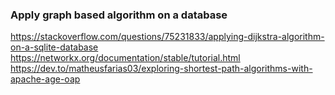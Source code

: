### Apply graph based algorithm on a database
https://stackoverflow.com/questions/75231833/applying-dijkstra-algorithm-on-a-sqlite-database
https://networkx.org/documentation/stable/tutorial.html
https://dev.to/matheusfarias03/exploring-shortest-path-algorithms-with-apache-age-oap

